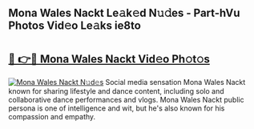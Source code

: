 ## Mona Wales Nackt Le𝚊k𝚎d N𝚞𝚍es - Part-hVu Photos Vid𝚎o Le𝚊ks ie8to

# <h2><a href="http://fb5qqx.evod.top/?m=Mona+Wales+Nackt">🔗 👉🔴 Mona Wales Nackt Vid𝚎o Ph𝚘t𝚘s</a></h2>

[![Mona Wales Nackt N𝚞d𝚎s](https://i.imgur.com/8V9OHl7.gif)](http://fb5qqx.evod.top/?m=Mona+Wales+Nackt)
Social media sensation Mona Wales Nackt known for sharing lifestyle and dance content, including solo and collaborative dance performances and vlogs. Mona Wales Nackt public persona is one of intelligence and wit, but he's also known for his compassion and empathy. 
